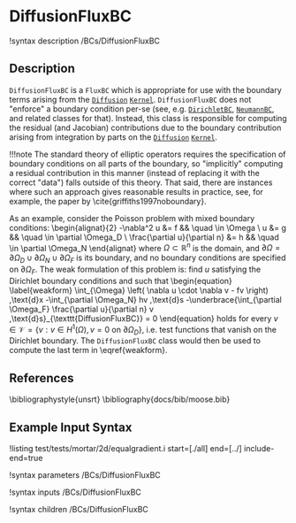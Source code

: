 
# DiffusionFluxBC
!syntax description /BCs/DiffusionFluxBC

## Description
`DiffusionFluxBC` is a `FluxBC` which is appropriate for use with the
boundary terms arising from the [`Diffusion`](/framework/Diffusion.md) [`Kernel`](/Kernels/index.md). `DiffusionFluxBC`
does not "enforce" a boundary condition per-se (see,
e.g. [`DirichletBC`](/framework/DirichletBC.md), [`NeumannBC`](/framework/NeumannBC.md), and related classes for that).
Instead, this class is responsible for computing the residual (and
Jacobian) contributions due to the boundary contribution arising from
integration by parts on the [`Diffusion`](/framework/Diffusion.md) [`Kernel`](/Kernels/index.md).

!!!note
    The standard theory of elliptic operators requires the specification of boundary
    conditions on all parts of the boundary, so "implicitly" computing a residual contribution
    in this manner (instead of replacing it with the correct "data") falls outside of this
    theory. That said, there are instances where such an approach gives reasonable results
    in practice, see, for example, the paper by \cite{griffiths1997noboundary}.

As an example, consider the Poisson problem with mixed
boundary conditions:
\begin{alignat}{2}
  -\nabla^2 u &= f && \quad \in \Omega \\
  u &= g && \quad \in \partial \Omega_D \\
  \frac{\partial u}{\partial n} &= h && \quad \in \partial \Omega_N
\end{alignat}
where $\Omega \subset \mathbb{R}^n$ is the domain, and $\partial
\Omega = \partial \Omega_D \cup \partial \Omega_N \cup \partial \Omega_F$ is its boundary,
and no boundary conditions are specified on $\partial \Omega_F$.
The weak formulation of this problem is: find $u$ satisfying the Dirichlet
boundary conditions and such that
\begin{equation}
  \label{weakform}
  \int_{\Omega} \left( \nabla u \cdot \nabla v - fv \right) \,\text{d}x
  -\int_{\partial \Omega_N} hv \,\text{d}s
  -\underbrace{\int_{\partial \Omega_F} \frac{\partial u}{\partial n} v \,\text{d}s}_{\texttt{DiffusionFluxBC}} = 0
\end{equation}
holds for every
$v \in \mathcal{V} = \{v : v \in H^1(\Omega), v=0 \text{ on } \partial \Omega_D \}$,
i.e. test functions that vanish on the Dirichlet boundary. The `DiffusionFluxBC`
class would then be used to compute the last term in \eqref{weakform}.

## References

\bibliographystyle{unsrt}
\bibliography{docs/bib/moose.bib}

## Example Input Syntax
!listing test/tests/mortar/2d/equalgradient.i start=[./all] end=[../] include-end=true

!syntax parameters /BCs/DiffusionFluxBC

!syntax inputs /BCs/DiffusionFluxBC

!syntax children /BCs/DiffusionFluxBC
